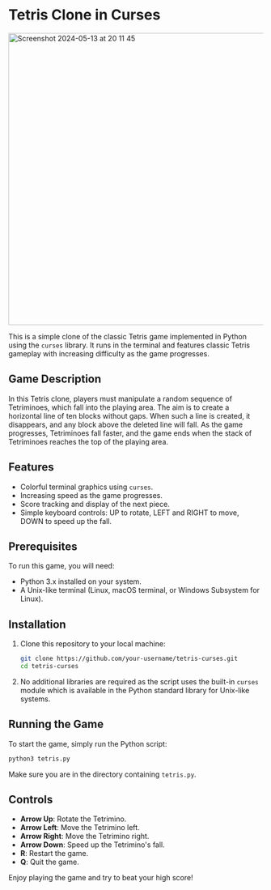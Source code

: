 
# Tetris Clone in Curses

<img width="577" alt="Screenshot 2024-05-13 at 20 11 45" src="https://github.com/iZonex/tetris/assets/2759749/5817550d-a709-4f79-aab5-3912fee84f56">

This is a simple clone of the classic Tetris game implemented in Python using the `curses` library. It runs in the terminal and features classic Tetris gameplay with increasing difficulty as the game progresses.

## Game Description

In this Tetris clone, players must manipulate a random sequence of Tetriminoes, which fall into the playing area. The aim is to create a horizontal line of ten blocks without gaps. When such a line is created, it disappears, and any block above the deleted line will fall. As the game progresses, Tetriminoes fall faster, and the game ends when the stack of Tetriminoes reaches the top of the playing area.

## Features

- Colorful terminal graphics using `curses`.
- Increasing speed as the game progresses.
- Score tracking and display of the next piece.
- Simple keyboard controls: UP to rotate, LEFT and RIGHT to move, DOWN to speed up the fall.

## Prerequisites

To run this game, you will need:

- Python 3.x installed on your system.
- A Unix-like terminal (Linux, macOS terminal, or Windows Subsystem for Linux).

## Installation

1. Clone this repository to your local machine:
   ```bash
   git clone https://github.com/your-username/tetris-curses.git
   cd tetris-curses
   ```

2. No additional libraries are required as the script uses the built-in `curses` module which is available in the Python standard library for Unix-like systems.

## Running the Game

To start the game, simply run the Python script:

```bash
python3 tetris.py
```

Make sure you are in the directory containing `tetris.py`.

## Controls

- **Arrow Up**: Rotate the Tetrimino.
- **Arrow Left**: Move the Tetrimino left.
- **Arrow Right**: Move the Tetrimino right.
- **Arrow Down**: Speed up the Tetrimino's fall.
- **R**: Restart the game.
- **Q**: Quit the game.

Enjoy playing the game and try to beat your high score!
